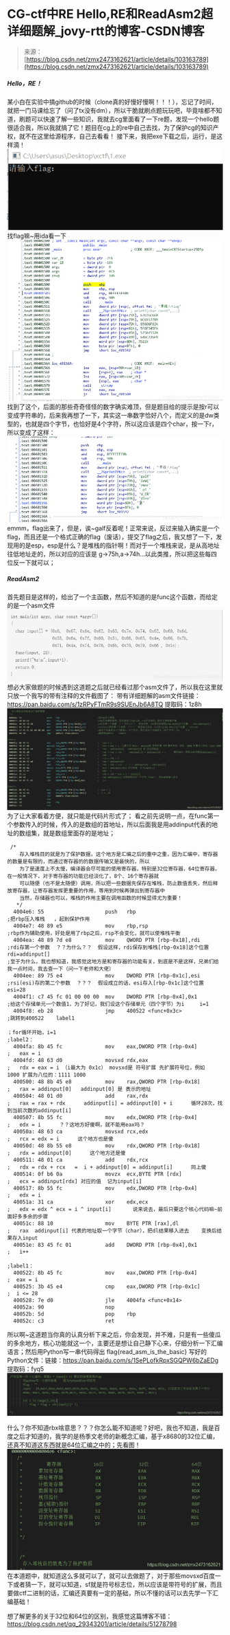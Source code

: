 <!--yml
category: 未分类
date: 2022-04-26 14:32:54
-->

# CG-ctf中RE Hello,RE和ReadAsm2超详细题解_jovy-rtt的博客-CSDN博客

> 来源：[https://blog.csdn.net/zmx2473162621/article/details/103163789](https://blog.csdn.net/zmx2473162621/article/details/103163789)

##### Hello，RE！

某小白在实验中搞github的时候（clone真的好慢好慢啊！！！），忘记了时间，就把一门马课给忘了（问了tx没有dm），所以干脆就刷点题玩玩吧，毕竟啥都不知道，刷题可以快速了解一些知识，我就去cg里面看了一下re题，发现一个hello题很适合我，所以我就搞了它！题目在cg上的re中自己去找，为了保护cg的知识产权，就不在这里给源程序，自己去看看！
接下来，我把exe下载之后，运行，是这样滴！
![在这里插入图片描述](img/6da36b158b5921a1549eac1de87d8649.png)
找flag嘛~用ida看一下
![在这里插入图片描述](img/fbeb81ed9783c7e677a342f07bd6cca0.png)
找到了这个，后面的那些奇奇怪怪的数字确实难顶，但是题目给的提示是按r可以变成字符串的，后来我再想了一下，其实这一串数字恰好八个，而定义的是dw类型的，也就是四个字节，也恰好是4个字符，所以这应该是四个char，按一下r，所以变成了这样：
![在这里插入图片描述](img/204e396c56db7695e5004f022fcdc406.png)
emmm，flag出来了，但是，诶~galf反着呢！正常来说，反过来输入确实是一个flag，而且还是一个格式正确的flag（废话），提交了flag之后，我又想了一下，发现用的是esp，esp是什么？是堆栈的指针啊！而对于一个堆栈来说，是从高地址往低地址走的，所以对应的应该是
g->75h,a->74h…以此类推，所以把这些每四位反一下就可以；

##### ReadAsm2

首先题目是这样的，给出了一个主函数，然后不知道的是func这个函数，而给定的是一个asm文件
![在这里插入图片描述](img/cff895ce2384d1fa9c979e539caebeb5.png)
想必大家做题的时候遇到这道题之后就已经看过那个asm文件了，所以我在这里就只放一个我写的带有注释的文件截图了：
带有详细题解的asm文件链接：https://pan.baidu.com/s/1zRPyFTmR9s9SUEnJb6A8TQ 提取码：1z8h
![在这里插入图片描述](img/4127bf18a9a664c1fd0b616da6ca2243.png)
为了让大家看着方便，就只能是代码片形式了；
看之前先说明一点，在func第一个参数传入的时候，传入的是数组的首地址，所以后面我是用addinput代表的地址的数组集，就是数组里面存的是地址；

```
 /*
    存入堆栈目的就是为了保护数据，这个地方是汇编之后的重中之重，因为汇编中，寄存器的数量是有限的，而通过寄存器的的数据传输又是最快的，所以
    为了是速度上不太慢，编译器会尽可能的使用寄存器，特别是32位寄存器，64位寄存器，在一般情况下，对于寄存器的功能已经淡化了，8个、16个寄存器就
    可以随便（也不是太随便）调用，所以把一些数据先保存在堆栈，防止数值丢失，然后释放寄存器，让寄存器发挥更重要的作用，等用到时候再弹出到寄存器中
    当然，存储器也可以，堆栈的作用主要在调用函数的时候显得尤为重要！
   */
  4004e6: 55                    push   rbp                              ;把rbp压入堆栈   ，起到保护作用
  4004e7: 48 89 e5              mov    rbp,rsp                          ;rbp作为辅助使用，好处是用了rbp之后，rsp不会变化，就可以使堆栈平衡
  4004ea: 48 89 7d e8           mov    QWORD PTR [rbp-0x18],rdi         ;rdi存第一个参数  ？？为什么？？  假设这样，rdi保存到堆栈[rbp-0x18]这个位置    rdi=addinput[] 
;至于为什么，我也想知道，我感觉这地方是和寄存器的功能有关，到底是不是这样，兄弟们给我一点时间，我去查一下（问一下老师和大佬）
  4004ee: 89 75 e4              mov    DWORD PTR [rbp-0x1c],esi         ;rsi(esi)存的第二个参数  ？？？  假设成立的话，esi存入[rbp-0x1c]这个位置    esi=28
  4004f1: c7 45 fc 01 00 00 00  mov    DWORD PTR [rbp-0x4],0x1          ;给这个存储单元一个数值1，为了好记，我们设这个存储单元（四个字节）为i     i=1
  4004f8: eb 28                 jmp    400522 <func+0x3c>               ;跳转到400522    label1

；for循环开始，i=1
;label2：
  4004fa: 8b 45 fc              mov    eax,DWORD PTR [rbp-0x4]          ;   eax = i 
  4004fd: 48 63 d0              movsxd rdx,eax                          ;   rdx = eax = i （i最大为 0x1c） movsxd是 符号扩展 先扩展符号位，例如  1000 扩展为八位的：1111 1000  
  400500: 48 8b 45 e8           mov    rax,QWORD PTR [rbp-0x18]         ;   rax = addinput[0]   addinput[0] 是 表示的地址 
  400504: 48 01 d0              add    rax,rdx                          ;   rax = rax + rdx      addinput[i] = addinput[0] + i      循环28次，找到当前次数的addinput[i]
  400507: 8b 55 fc              mov    edx,DWORD PTR [rbp-0x4]          ;   edx = i      ？？这地方好傻啊，就不能用eax吗？
  40050a: 48 63 ca              movsxd rcx,edx                          ;   rcx = edx = i      这个地方也是傻
  40050d: 48 8b 55 e8           mov    rdx,QWORD PTR [rbp-0x18]         ;   rdx = addinput[0]      这个地方还是傻
  400511: 48 01 ca              add    rdx,rcx                          ;   rdx = rdx + rcx   =  i + addinput[0] = addinput[i]      同上傻
  400514: 0f b6 0a              movzx  ecx,BYTE PTR [rdx]               ;   ecx = addinput[rdx] 对应的值  记为input[i]
  400517: 8b 55 fc              mov    edx,DWORD PTR [rbp-0x4]          ;   edx = i        
  40051a: 31 ca                 xor    edx,ecx                          ;   edx = edx ^ ecx = i ^ input[i]       说来说去，最后只要这个核心代码嘛~前面好多多余的步骤
  40051c: 88 10                 mov    BYTE PTR [rax],dl                ;   rax  addinput[i] 代表的地址取一个字节（char），把dl结果移入进去    变换后结果存入input
  40051e: 83 45 fc 01           add    DWORD PTR [rbp-0x4],0x1          ;   i++    

;label1：
  400522: 8b 45 fc              mov    eax,DWORD PTR [rbp-0x4]          ;  eax = i
  400525: 3b 45 e4              cmp    eax,DWORD PTR [rbp-0x1c]         ;  i <= 28
  400528: 7e d0                 jle    4004fa <func+0x14>
  40052a: 90                    nop
  40052b: 5d                    pop    rbp
  40052c: c3                    ret 
```

所以啊~这道题当你真的认真分析下来之后，你会发现，并不难，只是有一些傻瓜的多余地方，核心功能就这一个，主要还是想让自己静下心来，仔细分析一下汇编语言；然后用Python写一串代码得出 flag{read_asm_is_the_basic}
写好的Python文件：链接：https://pan.baidu.com/s/1SePLofkRpxSGQPW6bZaEDg 提取码：fyq5
![在这里插入图片描述](img/0a2a8f8c6ed8b53efb1183e4d4a05f08.png)

什么？你不知道rbx啥意思？？？你怎么能不知道呢？好吧，我也不知道，我是百度之后才知道的，我学的是杨季文老师的新概念汇编，基于x8680的32位汇编，还真不知道这东西就是64位汇编之中的；先看图！
![图片描述是啥？](img/e5c79e28984e4365318202fa60344412.png)
在本道题中，就知道这么多就可以了，就可以去做题了，对于那些movsxd百度一下或者猜一下，就可以知道，sf就是符号标志位，所以应该是带符号的扩展，而且要做ctf二进制的话，汇编还真要有一定的基础，所以不懂的话可以去先学一下汇编基础！

想了解更多的关于32位和64位的区别，我感觉这篇博客不错：https://blog.csdn.net/qq_29343201/article/details/51278798